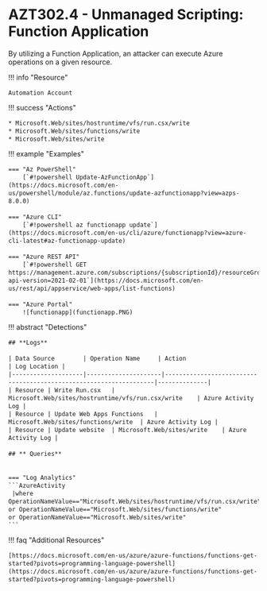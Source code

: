 # AZT302.4 - Unmanaged Scripting: Function Application

By utilizing a Function Application, an attacker can execute Azure operations on a given resource.

!!! info "Resource"

	Automation Account

!!! success "Actions" 

	* Microsoft.Web/sites/hostruntime/vfs/run.csx/write
	* Microsoft.Web/sites/functions/write
	* Microsoft.Web/sites/write

!!! example "Examples"

    === "Az PowerShell"
		[`#!powershell Update-AzFunctionApp`](https://docs.microsoft.com/en-us/powershell/module/az.functions/update-azfunctionapp?view=azps-8.0.0)
		
    === "Azure CLI"
        [`#!powershell az functionapp update`](https://docs.microsoft.com/en-us/cli/azure/functionapp?view=azure-cli-latest#az-functionapp-update)
		
    === "Azure REST API"	
		[`#!powershell GET https://management.azure.com/subscriptions/{subscriptionId}/resourceGroups/{resourceGroupName}/providers/Microsoft.Web/sites/{name}/functions?api-version=2021-02-01`](https://docs.microsoft.com/en-us/rest/api/appservice/web-apps/list-functions)

    === "Azure Portal"
    	![functionapp](functionapp.PNG)

!!! abstract "Detections"

	## **Logs** 

    | Data Source        | Operation Name     | Action                                                            | Log Location |
    |--------------------|---------------------|-------------------------------------------------------------------|--------------|
    | Resource | Write Run.csx	 | Microsoft.Web/sites/hostruntime/vfs/run.csx/write	| Azure Activity Log |
    | Resource | Update Web Apps Functions	 | Microsoft.Web/sites/functions/write	| Azure Activity Log |
    | Resource | Update website	 | Microsoft.Web/sites/write	| Azure Activity Log |
    
    ## ** Queries**


	=== "Log Analytics"
	```AzureActivity 
	 |where OperationNameValue=="Microsoft.Web/sites/hostruntime/vfs/run.csx/write" or OperationNameValue=="Microsoft.Web/sites/functions/write"
 	or OperationNameValue=="Microsoft.Web/sites/write"
	```

!!! faq "Additional Resources"

	[https://docs.microsoft.com/en-us/azure/azure-functions/functions-get-started?pivots=programming-language-powershell](https://docs.microsoft.com/en-us/azure/azure-functions/functions-get-started?pivots=programming-language-powershell)
